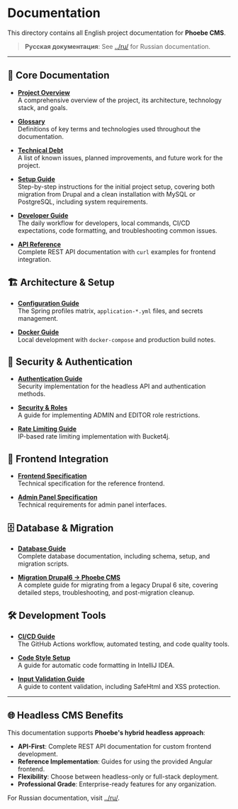 # Documentation

This directory contains all English project documentation for **Phoebe CMS**.

> **Русская документация**: See [../ru/](../ru/) for Russian documentation.

---

## 📖 Core Documentation

- **[Project Overview](./PROJECT_OVERVIEW.md)**  
  A comprehensive overview of the project, its architecture, technology stack, and goals.

- **[Glossary](./GLOSSARY.md)**  
  Definitions of key terms and technologies used throughout the documentation.

- **[Technical Debt](./TECHNICAL_DEBT.md)**  
  A list of known issues, planned improvements, and future work for the project.

- **[Setup Guide](./SETUP_GUIDE.md)**  
  Step-by-step instructions for the initial project setup, covering both migration from
  Drupal and a clean installation with MySQL or PostgreSQL, including system requirements.

- **[Developer Guide](./DEVELOPER_GUIDE.md)**  
  The daily workflow for developers, local commands, CI/CD expectations, code formatting, and troubleshooting common issues.

- **[API Reference](./API_REFERENCE.md)**  
  Complete REST API documentation with `curl` examples for frontend integration.

## 🏗️ Architecture & Setup

- **[Configuration Guide](./CONFIG_GUIDE.md)**  
  The Spring profiles matrix, `application-*.yml` files, and secrets management.

- **[Docker Guide](./DOCKER_GUIDE.md)**  
  Local development with `docker-compose` and production build notes.

## 🔐 Security & Authentication

- **[Authentication Guide](./AUTHENTICATION_GUIDE.md)**  
  Security implementation for the headless API and authentication methods.

- **[Security & Roles](./SECURITY_ROLES.md)**  
  A guide for implementing ADMIN and EDITOR role restrictions.

- **[Rate Limiting Guide](./RATE_LIMITING.md)**  
  IP-based rate limiting implementation with Bucket4j.

## 🎨 Frontend Integration

- **[Frontend Specification](./FRONTEND_SPEC.md)**  
  Technical specification for the reference frontend.

- **[Admin Panel Specification](./ADMIN_PANEL_SPEC.md)**  
  Technical requirements for admin panel interfaces.

## 🗄️ Database & Migration

- **[Database Guide](./DATABASE_GUIDE.md)**  
  Complete database documentation, including schema, setup, and migration scripts.

- **[Migration Drupal6 → Phoebe CMS](./MIGRATION_DRUPAL6.md)**  
  A complete guide for migrating from a legacy Drupal 6 site, covering detailed steps, troubleshooting, and post-migration cleanup.

## 🛠️ Development Tools

- **[CI/CD Guide](./CI_CD_GUIDE.md)**  
  The GitHub Actions workflow, automated testing, and code quality tools.

- **[Code Style Setup](./CODE_STYLE_SETUP.md)**  
  A guide for automatic code formatting in IntelliJ IDEA.

- **[Input Validation Guide](./VALIDATION_GUIDE.md)**  
  A guide to content validation, including SafeHtml and XSS protection.

---

## 🌐 Headless CMS Benefits

This documentation supports **Phoebe's hybrid headless approach**:

- **API-First**: Complete REST API documentation for custom frontend development.
- **Reference Implementation**: Guides for using the provided Angular frontend.
- **Flexibility**: Choose between headless-only or full-stack deployment.
- **Professional Grade**: Enterprise-ready features for any organization.

For Russian documentation, visit [../ru/](../ru/).
